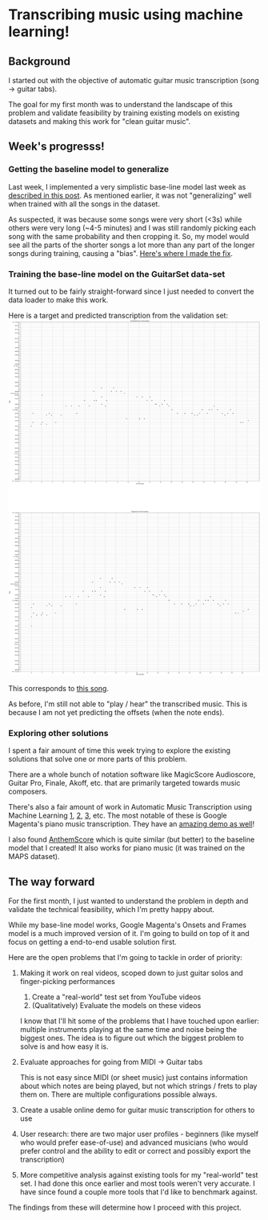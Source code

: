 # Transcribing music using machine learning!

## Background
I started out with the objective of automatic guitar music transcription
(song -> guitar tabs).

The goal for my first month was to understand the landscape of this
problem and validate feasibility by training existing models on existing
datasets and making this work for "clean guitar music".


## Week's progresss!

### Getting the baseline model to generalize
Last week, I implemented a very simplistic base-line model last week as [described
in this post](1-baseline-model.md). As mentioned earlier, it was not
"generalizing" well when trained with all the songs in the dataset.

As suspected, it was because some songs were very short (<3s) while others
were very long (~4-5 minutes) and I was still randomly picking each
song with the same probability and then cropping it. So, my model would
see all the parts of the shorter songs a lot more than any part of the
longer songs during training, causing a "bias".
[Here's where I made the fix](https://github.com/anujkhare/music/commit/e2df09ce6a246ed809100300bce12c5ab66b406d).


### Training the base-line model on the GuitarSet data-set
It turned out to be fairly straight-forward since I just needed to convert
 the data loader to make this work.

Here is a target and predicted transcription from the validation set:
![transcription](data/2/guitar-transcription.png)

This corresponds to [this song]().

As before, I'm still not able to "play / hear" the transcribed music.
This is because I am not yet predicting the offsets (when the note ends).

<!--I also tested this on audio from real YouTube videos. It did surprisingly-->
<!--okay,-->


### Exploring other solutions

I spent a fair amount of time this week trying to explore the existing
solutions that solve one or more parts of this problem.

There are a whole bunch of notation software like MagicScore Audioscore,
Guitar Pro, Finale, Akoff, etc. that are primarily targeted towards
music composers.

There's also a fair amount of work in Automatic Music Transcription
using Machine Learning [1](https://ieeexplore.ieee.org/document/7178333),
[2](http://ismir2015.uma.es/articles/227_Paper.pdf), [3](), etc. The most notable of
these is Google Magenta's piano music transcription. They have an
[amazing demo as well](https://magenta.tensorflow.org/oaf-js)!

I also found [AnthemScore](https://www.lunaverus.com/) which is quite
similar (but better) to the baseline model that I created!
It also works for piano music (it was trained on the MAPS dataset).


## The way forward

For the first month, I just wanted to understand the problem in depth
and validate the technical feasibility, which I'm pretty happy about.

While my base-line model works, Google Magenta's Onsets and Frames model
is a much improved version of it. I'm going to build on top of it and
focus on getting a end-to-end usable solution first.

Here are the open problems that I'm going to tackle in order of priority:
1. Making it work on real videos, scoped down to just guitar solos and finger-picking performances
    1. Create a "real-world" test set from YouTube videos
    2. (Qualitatively) Evaluate the models on these videos

    I know that I'll hit some of the problems that I have touched upon
    earlier: multiple instruments playing at the same time and noise
    being the biggest ones. The idea is to figure out which the biggest
    problem to solve is and how easy it is.

2. Evaluate approaches for going from MIDI -> Guitar tabs

    This is not easy since MIDI (or sheet music) just contains
    information about which notes are being played, but not which
    strings / frets to play them on. There are multiple configurations
    possible always.

3. Create a usable online demo for guitar music transcription for others to use

4. User research: there are two major user profiles - beginners (like myself who
    would prefer ease-of-use) and advanced musicians (who would prefer
    control and the ability to edit or correct and possibly export the
    transcription)

5. More competitive analysis against existing tools for my "real-world"
    test set. I had done this once earlier and most tools weren't very
    accurate. I have since found a couple more tools that I'd like to
    benchmark against.

The findings from these will determine how I proceed with this project.
